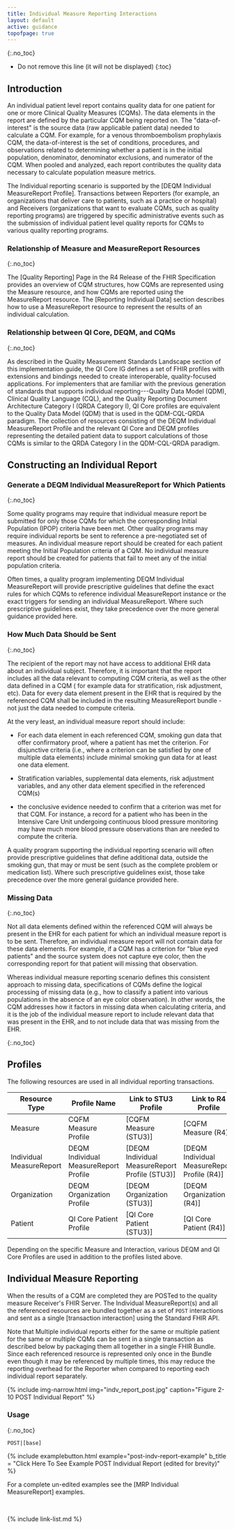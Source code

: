 ```yaml
---
title: Individual Measure Reporting Interactions
layout: default
active: guidance
topofpage: true
---
```


{:.no_toc}

<!-- TOC  the css styling for this is \pages\assets\css\project.css under 'markdown-toc'-->

* Do not remove this line (it will not be displayed)
{:toc}

## Introduction

An individual patient level report contains quality data for one patient for one
or more Clinical Quality Measures (CQMs).  The data elements in the report are
defined by the particular CQM being reported on. The "data-of-interest" is the
source data (raw applicable patient data) needed to calculate a CQM. For
example, for a venous thromboembolism prophylaxis CQM, the data-of-interest is
the set of conditions, procedures, and observations related to determining
whether a patient is in the initial population, denominator, denominator
exclusions, and numerator of the CQM.  When pooled and analyzed, each report
contributes the quality data necessary to calculate population measure metrics.

The Individual reporting scenario is supported by the [DEQM Individual
MeasureReport Profile]. Transactions between Reporters (for example, an
organizations that deliver care to patients, such as a practice or hospital) and
Receivers (organizations that want to evaluate CQMs, such as quality reporting
programs) are triggered by specific administrative events such as the submission
of individual patient level quality reports for CQMs to various quality
reporting programs.

### Relationship of Measure and MeasureReport Resources
{:.no_toc}

The [Quality Reporting] Page in the R4 Release of the FHIR Specification
provides an overview of CQM structures, how CQMs are represented using the
Measure resource, and how CQMs are reported using the MeasureReport resource.
The [Reporting Individual Data] section describes how to use a MeasureReport
resource to represent the results of an individual calculation.

### Relationship between QI Core, DEQM, and CQMs
{:.no_toc}

As described in the Quality Measurement Standards Landscape section of this implementation guide, the QI Core IG defines a set of FHIR profiles with extensions and bindings needed to create interoperable, quality-focused applications. For implementers that are familiar with the previous generation of standards that supports individual reporting---Quality Data Model (QDM), Clinical Quality Language (CQL), and the Quality Reporting Document Architecture Category I (QRDA Category I), QI Core profiles are equivalent to the Quality Data Model (QDM) that is used in the QDM-CQL-QRDA paradigm. The collection of resources consisting of the DEQM Individual MeasureReport Profile and the relevant QI Core and DEQM profiles representing the detailed patient data to support calculations of those CQMs is similar to the QRDA Category I in the QDM-CQL-QRDA paradigm.

## Constructing an Individual Report

### Generate a DEQM Individual MeasureReport for Which Patients
{:.no_toc}

Some quality programs may require that individual measure report be
submitted for only those CQMs for which the corresponding Initial
Population (IPOP) criteria have been met. Other quality programs may
require individual reports be sent to reference a pre-negotiated set of
measures. An individual measure report should be created for each
patient meeting the Initial Population criteria of a CQM. No individual
measure report should be created for patients that fail to meet any of
the initial population criteria.

Often times, a quality program implementing DEQM Individual
MeasureReport will provide prescriptive guidelines that define the exact
rules for which CQMs to reference individual MeasureReport instance or
the exact triggers for sending an individual MeasureReport. Where such
prescriptive guidelines exist, they take precedence over the more
general guidance provided here.

### How Much Data Should be Sent
{:.no_toc}

The recipient of the report may not have access to additional EHR data about an individual subject.  Therefore, it is important that the report includes all the data relevant to computing CQM criteria, as well as the other data defined in a CQM ( for example data for stratification, risk adjustment, etc). Data for every data element present in the EHR that is required by the referenced CQM shall be included in the resulting MeasureReport bundle - not just the data needed to compute criteria.

At the very least, an individual measure report should include:

-  For each data element in each referenced CQM, smoking gun data that offer confirmatory proof, where a patient has met the criterion.  For disjunctive criteria (i.e., where a criterion can be satisfied by one of multiple data elements) include minimal smoking gun data for at least one data element.

-  Stratification variables, supplemental data elements, risk adjustment variables, and any other data element specified in the referenced CQM(s)

- the conclusive evidence needed to confirm that a criterion was met for that CQM.  For instance, a record for a patient who has been in the Intensive Care Unit undergoing continuous blood pressure monitoring may have much more blood pressure observations than are needed to compute the criteria.

A quality program supporting the individual reporting scenario will
often provide prescriptive guidelines that define additional data,
outside the smoking gun, that may or must be sent (such as the complete
problem or medication list). Where such prescriptive guidelines exist,
those take precedence over the more general guidance provided here.

### Missing Data
{:.no_toc}

Not all data elements defined within the referenced CQM will always be present in the EHR for each patient for which an individual measure report is to be sent. Therefore,  an individual measure report will not contain data for these data elements.  For example, if a CQM has a criterion for "blue eyed patients" and the source system does not capture eye color, then the corresponding report for that patient will missing that observation.

Whereas individual measure reporting scenario defines this consistent
approach to missing data, specifications of CQMs define the logical
processing of missing data (e.g., how to classify a patient into various
populations in the absence of an eye color observation). In other words,
the CQM addresses how it factors in missing data when calculating
criteria, and it is the job of the individual measure report to include
relevant data that was present in the EHR, and to not include data that
was missing from the EHR.

{:.no_toc}

## Profiles

The following resources are used in all individual reporting transactions.

|Resource Type|Profile Name|Link to STU3 Profile|Link to R4 Profile|
|---|---|---|---|
|Measure|CQFM Measure Profile|[CQFM Measure (STU3)]|[CQFM Measure (R4)]|
|Individual MeasureReport|DEQM Individual MeasureReport Profile|[DEQM Individual MeasureReport Profile (STU3)]|[DEQM Individual MeasureReport Profile (R4)]|
|Organization|DEQM Organization Profile|[DEQM Organization (STU3)]|[DEQM Organization (R4)]|
|Patient|QI Core Patient Profile|[QI Core Patient (STU3)]|[QI Core Patient (R4)]|

Depending on the specific Measure and Interaction, various DEQM and QI Core Profiles are used in addition to the profiles listed above.

## Individual Measure Reporting

When the results of a CQM are completed they are POSTed to the quality measure Receiver's FHIR Server. The Individual MeasureReport(s) and all the referenced resources are bundled together as a set of `POST` interactions and sent as a single [transaction interaction] using the Standard FHIR API.

Note that Multiple individual reports either for the same or multiple patient for the same or multiple CQMs can be sent in a single transaction as described below by packaging them all together in a single FHIR Bundle.  Since each referenced resource is represented only once in the Bundle even though it may be referenced by multiple times, this may reduce the reporting overhead for the Reporter when compared to reporting each individual report separately.

{% include img-narrow.html  img="indv_report_post.jpg" caption="Figure 2-10 POST Individual Report" %}

### Usage
{:.no_toc}

`POST|[base]`

{% include examplebutton.html example="post-indv-report-example" b_title = "Click Here To See Example POST Individual Report (edited for brevity)" %}

For a complete un-edited examples see the [MRP Individual MeasureReport] examples.

<br />

{% include link-list.md %}
